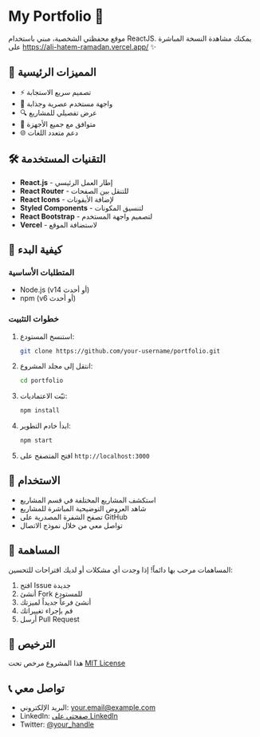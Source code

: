 # My Portfolio 🔭

موقع محفظتي الشخصية، مبني باستخدام ReactJS. يمكنك مشاهدة النسخة المباشرة على https://ali-hatem-ramadan.vercel.app/ ✨

## 🌟 المميزات الرئيسية

- ⚡ تصميم سريع الاستجابة
- 🎨 واجهة مستخدم عصرية وجذابة
- 🔍 عرض تفصيلي للمشاريع
- 📱 متوافق مع جميع الأجهزة
- 🌐 دعم متعدد اللغات

## 🛠️ التقنيات المستخدمة

- **React.js** - إطار العمل الرئيسي
- **React Router** - للتنقل بين الصفحات
- **React Icons** - لإضافة الأيقونات
- **Styled Components** - لتنسيق المكونات
- **React Bootstrap** - لتصميم واجهة المستخدم
- **Vercel** - لاستضافة الموقع

## 🚀 كيفية البدء

### المتطلبات الأساسية

- Node.js (v14 أو أحدث)
- npm (v6 أو أحدث)

### خطوات التثبيت

1. استنسخ المستودع:
   ```bash
   git clone https://github.com/your-username/portfolio.git
   ```

2. انتقل إلى مجلد المشروع:
   ```bash
   cd portfolio
   ```

3. ثبّت الاعتماديات:
   ```bash
   npm install
   ```

4. ابدأ خادم التطوير:
   ```bash
   npm start
   ```

5. افتح المتصفح على `http://localhost:3000`

## 📱 الاستخدام

- استكشف المشاريع المختلفة في قسم المشاريع
- شاهد العروض التوضيحية المباشرة للمشاريع
- تصفح الشفرة المصدرية على GitHub
- تواصل معي من خلال نموذج الاتصال

## 🤝 المساهمة

المساهمات مرحب بها دائماً! إذا وجدت أي مشكلات أو لديك اقتراحات للتحسين:

1. افتح Issue جديدة
2. أنشئ Fork للمستودع
3. أنشئ فرعاً جديداً لميزتك
4. قم بإجراء تغييراتك
5. أرسل Pull Request

## 📝 الترخيص

هذا المشروع مرخص تحت [MIT License](LICENSE)

## 📞 تواصل معي

- البريد الإلكتروني: your.email@example.com
- LinkedIn: [صفحتي على LinkedIn](https://linkedin.com/in/your-profile)
- Twitter: [@your_handle](https://twitter.com/your_handle)
